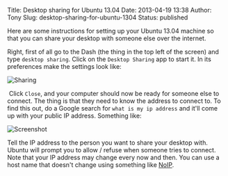 Title: Desktop sharing for Ubuntu 13.04
Date: 2013-04-19 13:38
Author: Tony
Slug: desktop-sharing-for-ubuntu-1304
Status: published

Here are some instructions for setting up your Ubuntu 13.04 machine so that you can share your desktop with someone else over the internet.  
  
Right, first of all go to the Dash (the thing in the top left of the screen) and type `desktop sharing`. Click on the `Desktop Sharing` app to start it. In its preferences make the settings look like:  
  
![Sharing]({static}/images/2013/sharing.png)

 Click `Close`, and your computer should now be ready for someone else to connect. The thing is that they need to know the address to connect to. To find this out, do a Google search for `what is my ip address` and it'll come up with your public IP address. Something like:  
  
![Screenshot]({static}/images/2013/Screenshot_from_2013-04-19_13_33_20.png)

Tell the IP address to the person you want to share your desktop with. Ubuntu will prompt you to allow / refuse when someone tries to connect. Note that your IP address may change every now and then. You can use a host name that doesn't change using something like [NoIP](https://www.noip.com/).
